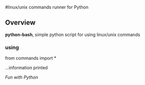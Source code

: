 #linux/unix commands runner for Python

## Overview
**python-bash**, simple python script for using linux/unix commands

### using

from commands import *

...information printed


*Fun with Python*
